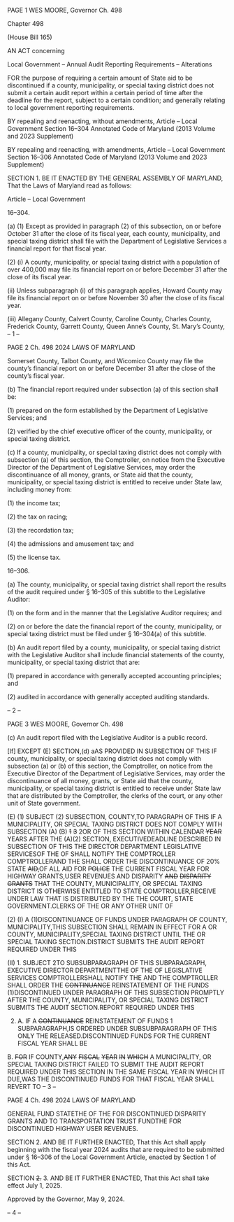 PAGE 1
WES MOORE, Governor Ch. 498

Chapter 498

(House Bill 165)

AN ACT concerning

Local Government – Annual Audit Reporting Requirements – Alterations

FOR the purpose of requiring a certain amount of State aid to be discontinued if a county,
municipality, or special taxing district does not submit a certain audit report within
a certain period of time after the deadline for the report, subject to a certain
condition; and generally relating to local government reporting requirements.

BY repealing and reenacting, without amendments,
Article – Local Government
Section 16–304
Annotated Code of Maryland
(2013 Volume and 2023 Supplement)

BY repealing and reenacting, with amendments,
Article – Local Government
Section 16–306
Annotated Code of Maryland
(2013 Volume and 2023 Supplement)

SECTION 1. BE IT ENACTED BY THE GENERAL ASSEMBLY OF MARYLAND,
That the Laws of Maryland read as follows:

Article – Local Government

16–304.

(a) (1) Except as provided in paragraph (2) of this subsection, on or before
October 31 after the close of its fiscal year, each county, municipality, and special taxing
district shall file with the Department of Legislative Services a financial report for that
fiscal year.

(2) (i) A county, municipality, or special taxing district with a
population of over 400,000 may file its financial report on or before December 31 after the
close of its fiscal year.

(ii) Unless subparagraph (i) of this paragraph applies, Howard
County may file its financial report on or before November 30 after the close of its fiscal
year.

(iii) Allegany County, Calvert County, Caroline County, Charles
County, Frederick County, Garrett County, Queen Anne’s County, St. Mary’s County,
– 1 –

PAGE 2
Ch. 498 2024 LAWS OF MARYLAND

Somerset County, Talbot County, and Wicomico County may file the county’s financial
report on or before December 31 after the close of the county’s fiscal year.

(b) The financial report required under subsection (a) of this section shall be:

(1) prepared on the form established by the Department of Legislative
Services; and

(2) verified by the chief executive officer of the county, municipality, or
special taxing district.

(c) If a county, municipality, or special taxing district does not comply with
subsection (a) of this section, the Comptroller, on notice from the Executive Director of the
Department of Legislative Services, may order the discontinuance of all money, grants, or
State aid that the county, municipality, or special taxing district is entitled to receive under
State law, including money from:

(1) the income tax;

(2) the tax on racing;

(3) the recordation tax;

(4) the admissions and amusement tax; and

(5) the license tax.

16–306.

(a) The county, municipality, or special taxing district shall report the results of
the audit required under § 16–305 of this subtitle to the Legislative Auditor:

(1) on the form and in the manner that the Legislative Auditor requires;
and

(2) on or before the date the financial report of the county, municipality, or
special taxing district must be filed under § 16–304(a) of this subtitle.

(b) An audit report filed by a county, municipality, or special taxing district with
the Legislative Auditor shall include financial statements of the county, municipality, or
special taxing district that are:

(1) prepared in accordance with generally accepted accounting principles;
and

(2) audited in accordance with generally accepted auditing standards.

– 2 –

PAGE 3
WES MOORE, Governor Ch. 498

(c) An audit report filed with the Legislative Auditor is a public record.

[If] EXCEPT (E) SECTION,(d) aAS PROVIDED IN SUBSECTION OF THIS IF
county, municipality, or special taxing district does not comply with subsection (a) or (b) of
this section, the Comptroller, on notice from the Executive Director of the Department of
Legislative Services, may order the discontinuance of all money, grants, or State aid that
the county, municipality, or special taxing district is entitled to receive under State law
that are distributed by the Comptroller, the clerks of the court, or any other unit of State
government.

(E) (1) SUBJECT (2) SUBSECTION, COUNTY,TO PARAGRAPH OF THIS IF A
MUNICIPALITY, OR SPECIAL TAXING DISTRICT DOES NOT COMPLY WITH SUBSECTION
(A) (B) ~~1~~ ~~3~~ 2OR OF THIS SECTION WITHIN CALENDAR ~~YEAR~~ YEARS AFTER THE
(A)(2) SECTION, EXECUTIVEDEADLINE DESCRIBED IN SUBSECTION OF THIS THE
DIRECTOR DEPARTMENT LEGISLATIVE SERVICESOF THE OF SHALL NOTIFY THE
COMPTROLLER COMPTROLLERAND THE SHALL ORDER THE DISCONTINUANCE OF
20% STATE ~~AID,~~OF ALL AID FOR ~~POLICE~~ THE CURRENT FISCAL YEAR FOR HIGHWAY
GRANTS,USER REVENUES AND DISPARITY ~~AND~~ ~~DISPARITY~~ ~~GRANTS~~ THAT THE
COUNTY, MUNICIPALITY, OR SPECIAL TAXING DISTRICT IS OTHERWISE ENTITLED TO
STATE COMPTROLLER,RECEIVE UNDER LAW THAT IS DISTRIBUTED BY THE THE
COURT, STATE GOVERNMENT.CLERKS OF THE OR ANY OTHER UNIT OF

(2) (I) A (1)DISCONTINUANCE OF FUNDS UNDER PARAGRAPH OF
COUNTY, MUNICIPALITY,THIS SUBSECTION SHALL REMAIN IN EFFECT FOR A OR
COUNTY, MUNICIPALITY,SPECIAL TAXING DISTRICT UNTIL THE OR SPECIAL TAXING
SECTION.DISTRICT SUBMITS THE AUDIT REPORT REQUIRED UNDER THIS

(II) 1. SUBJECT 2TO SUBSUBPARAGRAPH OF THIS
SUBPARAGRAPH, EXECUTIVE DIRECTOR DEPARTMENTTHE OF THE OF
LEGISLATIVE SERVICES COMPTROLLERSHALL NOTIFY THE AND THE
COMPTROLLER SHALL ORDER THE ~~CONTINUANCE~~ REINSTATEMENT OF THE FUNDS
(1)DISCONTINUED UNDER PARAGRAPH OF THIS SUBSECTION PROMPTLY AFTER THE
COUNTY, MUNICIPALITY, OR SPECIAL TAXING DISTRICT SUBMITS THE AUDIT
SECTION.REPORT REQUIRED UNDER THIS

2. A. IF A ~~CONTINUANCE~~ REINSTATEMENT OF FUNDS
1 SUBPARAGRAPH,IS ORDERED UNDER SUBSUBPARAGRAPH OF THIS ONLY THE
RELEASED.DISCONTINUED FUNDS FOR THE CURRENT FISCAL YEAR SHALL BE

B. ~~FOR~~ IF COUNTY,~~ANY~~ ~~FISCAL~~ ~~YEAR~~ ~~IN~~ ~~WHICH~~ A
MUNICIPALITY, OR SPECIAL TAXING DISTRICT FAILED TO SUBMIT THE AUDIT
REPORT REQUIRED UNDER THIS SECTION IN THE SAME FISCAL YEAR IN WHICH IT
DUE,WAS THE DISCONTINUED FUNDS FOR THAT FISCAL YEAR SHALL REVERT TO
– 3 –

PAGE 4
Ch. 498 2024 LAWS OF MARYLAND

GENERAL FUND STATETHE OF THE FOR DISCONTINUED DISPARITY GRANTS AND TO
TRANSPORTATION TRUST FUNDTHE FOR DISCONTINUED HIGHWAY USER
REVENUES.

SECTION 2. AND BE IT FURTHER ENACTED, That this Act shall apply beginning
with the fiscal year 2024 audits that are required to be submitted under § 16–306 of the
Local Government Article, enacted by Section 1 of this Act.

SECTION ~~2.~~ 3. AND BE IT FURTHER ENACTED, That this Act shall take effect
July 1, 2025.

Approved by the Governor, May 9, 2024.

– 4 –